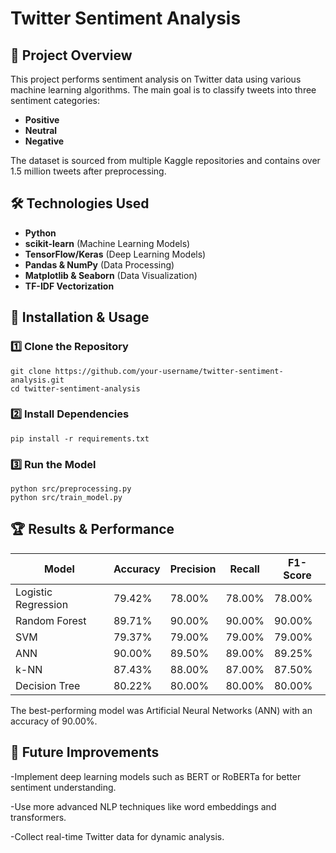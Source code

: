 # Twitter Sentiment Analysis

## 📌 Project Overview
This project performs sentiment analysis on Twitter data using various machine learning algorithms. The main goal is to classify tweets into three sentiment categories:
- **Positive**
- **Neutral**
- **Negative**

The dataset is sourced from multiple Kaggle repositories and contains over 1.5 million tweets after preprocessing.

## 🛠 Technologies Used
- **Python**
- **scikit-learn** (Machine Learning Models)
- **TensorFlow/Keras** (Deep Learning Models)
- **Pandas & NumPy** (Data Processing)
- **Matplotlib & Seaborn** (Data Visualization)
- **TF-IDF Vectorization**


## 🔧 Installation & Usage
### 1️⃣ Clone the Repository
    git clone https://github.com/your-username/twitter-sentiment-analysis.git
    cd twitter-sentiment-analysis
### 2️⃣ Install Dependencies
    pip install -r requirements.txt
### 3️⃣ Run the Model
    python src/preprocessing.py
    python src/train_model.py
## 🏆 Results & Performance
| Model                | Accuracy  | Precision | Recall  | F1-Score |
|----------------------|----------|-----------|---------|----------|
| Logistic Regression | 79.42%   | 78.00%    | 78.00%  | 78.00%   |
| Random Forest       | 89.71%   | 90.00%    | 90.00%  | 90.00%   |
| SVM                 | 79.37%   | 79.00%    | 79.00%  | 79.00%   |
| ANN                 | 90.00%   | 89.50%    | 89.00%  | 89.25%   |
| k-NN                | 87.43%   | 88.00%    | 87.00%  | 87.50%   |
| Decision Tree       | 80.22%   | 80.00%    | 80.00%  | 80.00%   |

The best-performing model was Artificial Neural Networks (ANN) with an accuracy of 90.00%.

## 📢 Future Improvements
-Implement deep learning models such as BERT or RoBERTa for better sentiment understanding.

-Use more advanced NLP techniques like word embeddings and transformers.

-Collect real-time Twitter data for dynamic analysis.
    

